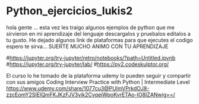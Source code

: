 # Python_ejercicios_lukis2
hola gente ... esta vez les traigo algunos ejemplos de python 
que me sirvieron en mi aprendizaje del lenguaje 
descargalos y pruebalos 
editalos a tu gusto. 
He dejado algunos link de plataformas 
para que ejecutes el codigo 
espero te sirva... 
SUERTE 
MUCHO ANIMO CON TU APRENDIZAJE

#https://jupyter.org/try-jupyter/retro/notebooks/?path=Untitled.ipynb
#https://jupyter.org/try-jupyter/lab/
#https://py2.codeskulptor.org/

El curso lo he tomado de la plataforma udemy
lo pueden seguir y compartir con sus amigos
Coding Interview Practice with Python | Intermediate Level
https://www.udemy.com/share/1077cu3@PUImVPrkdOJ8-zzcEomY2SIElQmFKJKzFJV3vik2CvqeiWpoKvrETAo-IO8IZANwig==/
